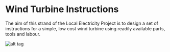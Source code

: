 # Wind Turbine Instructions
The aim of this strand of the Local Electricity Project is to design a set of instructions for a simple, low cost wind turbine using readily available parts, tools and labour.

![alt tag](ReadMe/Readme_Pic.png)

